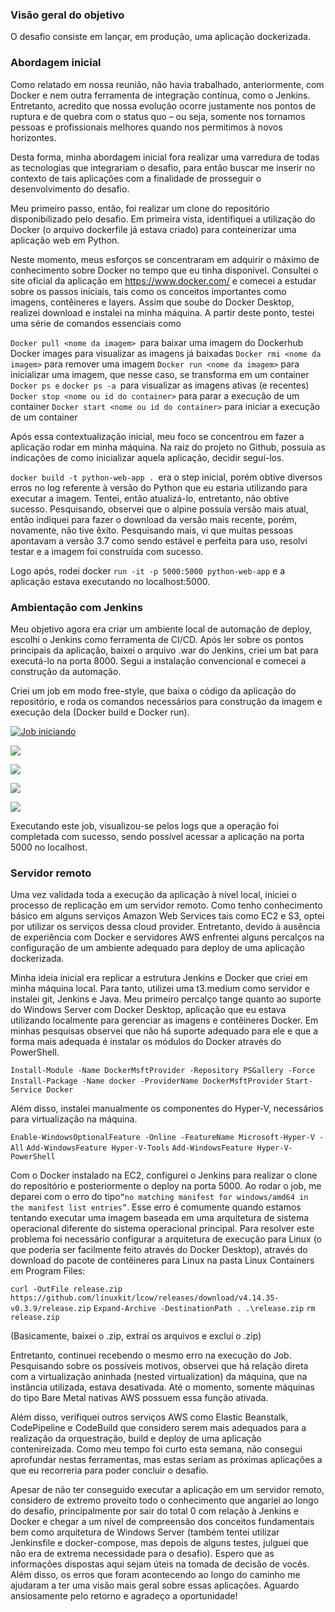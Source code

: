 ### Visão geral do objetivo

O desafio consiste em lançar, em produção, uma aplicação dockerizada.

### Abordagem inicial

Como relatado em nossa reunião, não havia trabalhado, anteriormente, com Docker e nem outra ferramenta de integração contínua, como o Jenkins. Entretanto, acredito que nossa evolução ocorre justamente nos pontos de ruptura e de quebra com o status quo – ou seja, somente nos tornamos pessoas e profissionais melhores quando nos permitimos à novos horizontes.

Desta forma, minha abordagem inicial fora realizar uma varredura de todas as tecnologias que integrariam o desafio, para então buscar me inserir no contexto de tais aplicações com a finalidade de prosseguir o desenvolvimento do desafio. 

Meu primeiro passo, então, foi realizar um clone do repositório disponibilizado pelo desafio. Em primeira vista, identifiquei a utilização do Docker (o arquivo dockerfile já estava criado) para conteinerizar uma aplicação web em Python.

Neste momento, meus esforços se concentraram em adquirir o máximo de conhecimento sobre Docker no tempo que eu tinha disponível. Consultei o site oficial da aplicação em https://www.docker.com/ e comecei a estudar sobre os passos iniciais, tais como os conceitos importantes como imagens, contêineres e layers. Assim que soube do Docker Desktop, realizei download e instalei na minha máquina. A partir deste ponto, testei uma série de comandos essenciais como 

`Docker pull <nome da imagem> `para baixar uma imagem do Dockerhub
Docker images para visualizar as imagens já baixadas
`Docker rmi <nome da imagem>` para remover uma imagem
`Docker run <nome da imagem>` para inicializar uma imagem, que nesse caso, se transforma em um container 
`Docker ps e` `docker ps -a `para visualizar as imagens ativas (e recentes)
`Docker stop <nome ou id do container>` para parar a execução de um container
`Docker start <nome ou id do container>` para iniciar  a execução de um container

Após essa contextualização inicial, meu foco se concentrou em fazer a aplicação rodar em minha máquina. Na raiz do projeto no Github, possuía as indicações de como inicializar aquela aplicação, decidir seguí-los.

`docker build -t python-web-app . `era o step inicial, porém obtive diversos erros no log referente à versão do Python que eu estaria utilizando para executar a imagem. Tentei, então atualizá-lo, entretanto, não obtive sucesso. Pesquisando, observei que o alpine possuía versão mais atual, então indiquei para fazer o download da versão mais recente, porém, novamente, não tive êxito. Pesquisando mais, vi que muitas pessoas apontavam a versão 3.7 como sendo estável e perfeita para uso, resolvi testar e a imagem foi construída com sucesso.

Logo após, rodei docker `run -it -p 5000:5000 python-web-app` e a aplicação estava executando no localhost:5000. 




### Ambientação com Jenkins

Meu objetivo agora era criar um ambiente local de automação de deploy, escolhi o Jenkins como ferramenta de CI/CD. Após ler sobre os pontos principais da aplicação, baixei o arquivo .war do Jenkins, criei um bat para executá-lo na porta 8000. Segui a instalação convencional e comecei a construção da automação. 

Criei um job em modo free-style, que baixa o código da aplicação do repositório, e roda os comandos necessários para construção da imagem e execução dela (Docker build e Docker run). 

[![Job iniciando](https://i.imgur.com/9hO1jhX.jpg "Job iniciando")](https://i.imgur.com/9hO1jhX.jpg "Job iniciando")

[![](https://i.imgur.com/XuSfT6k.jpg)](https://i.imgur.com/XuSfT6k.jpg)

[![](https://i.imgur.com/hILWE8m.jpg)](https://i.imgur.com/hILWE8m.jpg)

[![](https://i.imgur.com/6HTUvFA.jpg)](https://i.imgur.com/6HTUvFA.jpg)

[![](https://i.imgur.com/THJruxB.jpg)](https://i.imgur.com/THJruxB.jpg)

Executando este job, visualizou-se pelos logs que a operação foi completada com sucesso, sendo possível acessar a aplicação na porta 5000 no localhost.

### Servidor remoto

Uma vez validada toda a execução da aplicação à nível local, iniciei o processo de replicação em um servidor remoto. Como tenho conhecimento básico em alguns serviços Amazon Web Services tais como EC2 e S3, optei por utilizar os serviços dessa cloud provider. Entretanto, devido à ausência de experiência com Docker e servidores AWS enfrentei alguns percalços na configuração de um ambiente adequado para deploy de uma aplicação dockerizada.

Minha ideia inicial era replicar a estrutura Jenkins e Docker que criei em minha máquina local. Para tanto, utilizei uma t3.medium como servidor e instalei git, Jenkins e Java. Meu primeiro percalço tange quanto ao suporte do Windows Server com Docker Desktop, aplicação que eu estava utilizando localmente para gerenciar as imagens e contêineres Docker. Em minhas pesquisas observei que não há suporte adequado para ele e que a forma mais adequada é instalar os módulos do Docker através do PowerShell.  

`Install-Module -Name DockerMsftProvider -Repository PSGallery -Force`
`Install-Package -Name docker -ProviderName DockerMsftProvider`
`Start-Service Docker`

Além disso, instalei manualmente os componentes do Hyper-V, necessários para virtualização na máquina.

`Enable-WindowsOptionalFeature -Online -FeatureName Microsoft-Hyper-V -All`
`Add-WindowsFeature Hyper-V-Tools`
`Add-WindowsFeature Hyper-V-PowerShell `

Com o Docker instalado na EC2, configurei o Jenkins para realizar o clone do repositório e posteriormente o deploy na porta 5000. Ao rodar o job, me deparei com o erro do tipo`“no matching manifest for windows/amd64 in the manifest list entries”`. Esse erro é comumente quando estamos tentando executar uma imagem baseada em uma arquitetura de sistema operacional diferente do sistema operacional principal. Para resolver este problema foi necessário configurar a arquitetura de execução para Linux (o que poderia ser facilmente feito através do Docker Desktop), através do download do pacote de contêineres para Linux na pasta Linux Containers em Program Files:

`curl -OutFile release.zip https://github.com/linuxkit/lcow/releases/download/v4.14.35-v0.3.9/release.zip`
`Expand-Archive -DestinationPath . .\release.zip`
`rm release.zip`

(Basicamente, baixei o .zip, extraí os arquivos e excluí o .zip)

Entretanto, continuei recebendo o mesmo erro na execução do Job. Pesquisando sobre os possíveis motivos, observei que há relação direta com a virtualização aninhada (nested virtualization) da máquina, que na instância utilizada, estava desativada. Até o momento, somente máquinas do tipo Bare Metal nativas AWS possuem essa função ativada.

Além disso, verifiquei outros serviços AWS como Elastic Beanstalk, CodePipeline e CodeBuild que considero serem mais adequados para a realização da orquestração, build e deploy de uma aplicação contenireizada. Como meu tempo foi curto esta semana, não consegui aprofundar nestas ferramentas, mas estas seriam as próximas aplicações a que eu recorreria para poder concluir o desafio.

Apesar de não ter conseguido executar a aplicação em um servidor remoto, considero de extremo proveito todo o conhecimento que angariei ao longo do desafio, principalmente por sair do total 0 com relação à Jenkins e Docker e chegar a um nível de compreensão dos conceitos fundamentais bem como arquitetura de Windows Server (também tentei utilizar Jenkinsfile e docker-compose, mas depois de alguns testes, julguei que não era de extrema necessidade para o desafio). Espero que as informações dispostas aqui sejam úteis na tomada de decisão de vocês. Além disso, os erros que foram acontecendo ao longo do caminho me ajudaram a ter uma visão mais geral sobre essas aplicações. Aguardo ansiosamente pelo retorno e agradeço a oportunidade!


